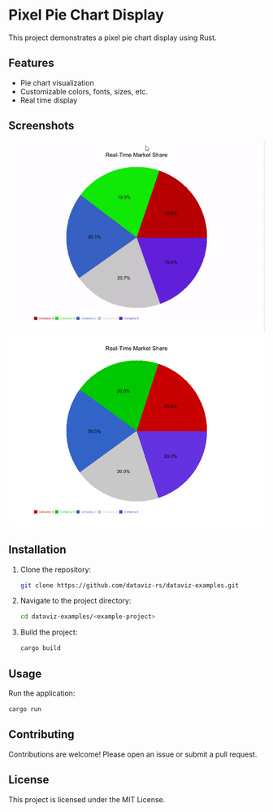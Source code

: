 # Pixel Pie Chart Display

This project demonstrates a pixel pie chart display using Rust.

## Features

- Pie chart visualization
- Customizable colors, fonts, sizes, etc.
- Real time display

## Screenshots

<img src="./screenshots/piechartrealtime.gif" alt="" width="600px">
<img src="./screenshots/piechart.png" alt="" width="600px">

## Installation

1. Clone the repository:
    ```sh
    git clone https://github.com/dataviz-rs/dataviz-examples.git
    ```
2. Navigate to the project directory:
    ```sh
    cd dataviz-examples/<example-project>
    ```
3. Build the project:
    ```sh
    cargo build
    ```

## Usage

Run the application:
```sh
cargo run
```

## Contributing

Contributions are welcome! Please open an issue or submit a pull request.

## License

This project is licensed under the MIT License.